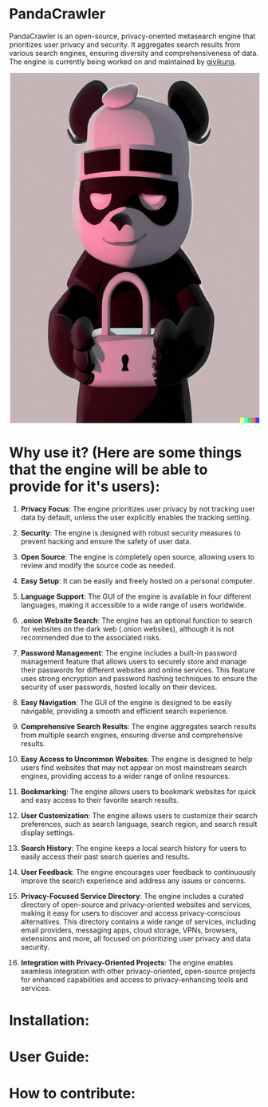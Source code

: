 # PandaCrawler
PandaCrawler is an open-source, privacy-oriented metasearch engine that prioritizes user privacy and security. It aggregates search results from various search engines, ensuring diversity and comprehensiveness of data. The engine is currently being worked on and maintained by [givikuna](https://github.com/givikuna).

<p align="center">
  <a href="https://github.com/givikuna/PandaCrawler/"><img src="https://github.com/givikuna/PandaCrawler/blob/main/pandas/panda26.png" title="PandaCrawler" alt="PandaCrawler" width="500" height="700"/></a>
</p>

# Why use it? (Here are some things that the engine will be able to provide for it's users):

1. **Privacy Focus**: The engine prioritizes user privacy by not tracking user data by default, unless the user explicitly enables the tracking setting.

2. **Security**: The engine is designed with robust security measures to prevent hacking and ensure the safety of user data.

3. **Open Source**: The engine is completely open source, allowing users to review and modify the source code as needed.

4. **Easy Setup**: It can be easily and freely hosted on a personal computer.

5. **Language Support**: The GUI of the engine is available in four different languages, making it accessible to a wide range of users worldwide.

6. **.onion Website Search**: The engine has an optional function to search for websites on the dark web (.onion websites), although it is not recommended due to the associated risks.

7. **Password Management**: The engine includes a built-in password management feature that allows users to securely store and manage their passwords for different websites and online services. This feature uses strong encryption and password hashing techniques to ensure the security of user passwords, hosted locally on their devices.

8. **Easy Navigation**: The GUI of the engine is designed to be easily navigable, providing a smooth and efficient search experience.

9. **Comprehensive Search Results**: The engine aggregates search results from multiple search engines, ensuring diverse and comprehensive results.

10. **Easy Access to Uncommon Websites**: The engine is designed to help users find websites that may not appear on most mainstream search engines, providing access to a wider range of online resources.

11. **Bookmarking**: The engine allows users to bookmark websites for quick and easy access to their favorite search results.

12. **User Customization**: The engine allows users to customize their search preferences, such as search language, search region, and search result display settings.

13. **Search History**: The engine keeps a local search history for users to easily access their past search queries and results.

14. **User Feedback**: The engine encourages user feedback to continuously improve the search experience and address any issues or concerns.

15. **Privacy-Focused Service Directory**: The engine includes a curated directory of open-source and privacy-oriented websites and services, making it easy for users to discover and access privacy-conscious alternatives. This directory contains a wide range of services, including email providers, messaging apps, cloud storage, VPNs, browsers, extensions and more, all focused on prioritizing user privacy and data security.

16. **Integration with Privacy-Oriented Projects**: The engine enables seamless integration with other privacy-oriented, open-source projects for enhanced capabilities and access to privacy-enhancing tools and services.

# Installation:

# User Guide:

# How to contribute:
